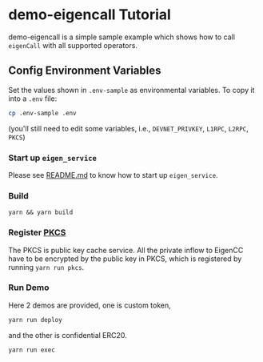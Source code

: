 # demo-eigencall Tutorial

demo-eigencall is a simple sample example which shows how to call `eigenCall` with all supported operators.

## Config Environment Variables

Set the values shown in `.env-sample` as environmental variables. To copy it into a `.env` file:

```bash
cp .env-sample .env
```

(you'll still need to edit some variables, i.e., `DEVNET_PRIVKEY`, `L1RPC`, `L2RPC`, `PKCS`)

### Start up `eigen_service`

Please see [README.md](https://github.com/ieigen/ieigen/blob/main/l2/eigen_service/README.md) to know how to start up `eigen_service`.


### Build

```
yarn && yarn build
```

### Register [PKCS](https://github.com/ieigen/ieigen/blob/main/l2/eigen_service/README.md#pkcs)

The PKCS is public key cache service. All the private inflow to EigenCC have to be encrypted by the public key in PKCS, which 
is registered by running ```yarn run pkcs```.

### Run Demo

Here 2 demos are provided, one is custom token,

```bash
yarn run deploy
```
and the other is confidential ERC20.
```bash
yarn run exec
```

